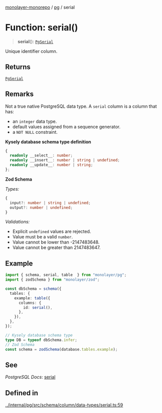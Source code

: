 [monolayer-monorepo](../../index.md) / [pg](../index.md) / serial

# Function: serial()

> **serial**(): [`PgSerial`](../classes/PgSerial.md)

Unique identifier column.

## Returns

[`PgSerial`](../classes/PgSerial.md)

## Remarks

Not a true native PostgreSQL data type. A `serial` column is a column that has:
- an `integer` data type.
- default values assigned from a sequence generator.
- a `NOT NULL` constraint.

**Kysely database schema type definition**
```ts
{
  readonly __select__: number;
  readonly __insert__: number | string | undefined;
  readonly __update__: number | string;
};
```
**Zod Schema**

*Types:*
```ts
{
  input?: number | string | undefined;
  output?: number | undefined;
}
```
*Validations:*
- Explicit `undefined` values are rejected.
- Value must be a valid `number`.
- Value cannot be lower than -2147483648.
- Value cannot be greater than 2147483647.

## Example

```ts
import { schema, serial, table  } from "monolayer/pg";
import { zodSchema } from "monolayer/zod";

const dbSchema = schema({
  tables: {
    example: table({
      columns: {
        id: serial(),
      },
    }),
  },
});

// Kysely database schema type
type DB = typeof dbSchema.infer;
// Zod Schema
const schema = zodSchema(database.tables.example);
```

## See

*PostgreSQL Docs*: [serial](https://www.postgresql.org/docs/current/datatype-numeric.html#DATATYPE-SERIAL)

## Defined in

[../internal/pg/src/schema/column/data-types/serial.ts:59](https://github.com/dunkelbraun/monolayer/blob/6bdf3be3c6969418f99f4a76945aeb545cab66bd/internal/pg/src/schema/column/data-types/serial.ts#L59)
